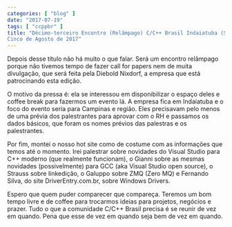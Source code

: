 ```yaml
---
categories: [ "blog" ]
date: "2017-07-19"
tags: [ "ccppbr" ]
title: "Décimo-terceiro Encontro (Relâmpago) C/C++ Brasil Indaiatuba (SP) 
Cinco de Agosto de 2017"
---
```

Depois desse título não há muito o que falar. Será um encontro
relâmpago porque não tivemos tempo de fazer call for papers nem de
muita divulgação, que será feita pela Diebold Nixdorf, a empresa que
está patrocinando esta edição.

O motivo da pressa é: ela se interessou em disponibilizar o espaço deles
e coffee break para fazermos um evento lá. A empresa fica em Indaiatuba e
o foco do evento seria para Campinas e região. Eles precisavam pelo menos
de uma prévia dos palestrantes para aprovar com o RH e passamos os dados
básicos, que foram os nomes prévios das palestras e os palestrantes.

Por fim, montei o nosso hot site como de costume com as informações que
temos até o momento. Irei palestrar sobre novidades do Visual Studio
para C++ moderno (que realmente funcionam), o Gianni sobre as mesmas
novidades (possivelmente) para GCC (aka Visual Studio open source),
o Strauss sobre linkedição, o Galuppo sobre ZMQ (Zero MQ) e Fernando
Silva, do site DriverEntry.com.br, sobre Windows Drivers.

Espero que quem puder comparecer que compareça. Teremos um bom
tempo livre e de coffee para trocarmos ideias para projetos, negócios
e prazer. Tudo o que a comunidade C/C++ Brasil precisa é se reunir de
vez em quando. Pena que esse de vez em quando seja bem de vez em quando.
